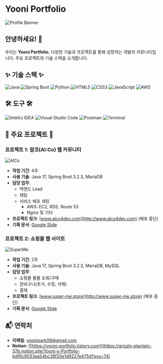 # Yooni Portfolio

![Profile Banner]()  <!-- 여기에 오가니제이션 배너 이미지 링크를 넣으세요 -->

## 안녕하세요! 👋

우리는 **Yooni Portfolio**, 다양한 기술과 프로젝트를 통해 성장하는 개발자 커뮤니티입니다. 주요 프로젝트와 기술 스택을 소개합니다.

## ✨ 기술 스택 ✨

![Java](https://img.shields.io/badge/Java-%23ED8B00.svg?&style=for-the-badge&logo=java&logoColor=white)
![Spring Boot](https://img.shields.io/badge/Spring%20Boot-%236DB33F.svg?&style=for-the-badge&logo=spring-boot&logoColor=white)
![Python](https://img.shields.io/badge/Python-%233776AB.svg?&style=for-the-badge&logo=python&logoColor=white)
![HTML5](https://img.shields.io/badge/HTML5-%23E34F26.svg?&style=for-the-badge&logo=html5&logoColor=white)
![CSS3](https://img.shields.io/badge/CSS3-%231572B6.svg?&style=for-the-badge&logo=css3&logoColor=white)
![JavaScript](https://img.shields.io/badge/JavaScript-%23F7DF1E.svg?&style=for-the-badge&logo=javascript&logoColor=black)
![AWS](https://img.shields.io/badge/Amazon_AWS-%23232F3E.svg?&style=for-the-badge&logo=amazon-aws&logoColor=white)

## 🛠️ 도구 🛠️

![IntelliJ IDEA](https://img.shields.io/badge/IntelliJ_IDEA-%23000000.svg?&style=for-the-badge&logo=intellij-idea&logoColor=white)
![Visual Studio Code](https://img.shields.io/badge/VS_Code-%23007ACC.svg?&style=for-the-badge&logo=visual-studio-code&logoColor=white)
![Postman](https://img.shields.io/badge/Postman-%23FF6C37.svg?&style=for-the-badge&logo=postman&logoColor=white)
![Terminal](https://img.shields.io/badge/Terminal-%234D4D4D.svg?&style=for-the-badge&logo=gnu-bash&logoColor=white)

## 🌟 주요 프로젝트 🌟

### 프로젝트 1: 알코(AI:Co) 웹 커뮤니티

![AlCo](https://drive.google.com/file/d/1g3_vDZWeax3P6gna5wfMSaK072CiTZBP/view?usp=drive_link)
- **작업 기간**: 4주
- **사용 기술**: Java 17, Spring Boot 3.2.3, MariaDB
- **담당 업무**:
  - 백엔드 Lead
  - 채팅
  - 서비스 배포 세팅
    - AWS: EC2, RDS, Route 53
    - Nginx 및 기타
- **프로젝트 링크**: [www.alco4dev.com](http://www.alco4dev.com) (배포 중단)
- **기획 문서**: [Google Slide](https://your-google-slide-link-here) <!-- 여기에 기획 문서 링크를 넣으세요 -->

### 프로젝트 2: 쇼핑몰 웹 사이트

![SuperMe](https://your-superme-image-link-here) <!-- 여기에 SuperMe 프로젝트 이미지 링크를 넣으세요 -->

- **작업 기간**: 2주
- **사용 기술**: Java 17, Spring Boot 3.2.3, MariaDB, MySQL
- **담당 업무**:
  - 쇼핑몰 물품 조회/구매
  - 장바구니(추가, 수정, 삭제)
  - 결제
- **프로젝트 링크**: [www.super-me.store](http://www.super-me.store) (배포 중단)
- **기획 문서**: [Google Slide](https://your-google-slide-link-here) <!-- 여기에 기획 문서 링크를 넣으세요 -->

## 📬 연락처

- **이메일**: [yoonipark09@gmail.com](mailto:yoonipark09@gmail.com)
- **Notion**: [[https://yooni-portfolio.tistory.com]](https://grizzly-plantain-37b.notion.site/Yooni-s-Portfolio-bdf6c9033aa54bc28f20e1d9227e475d?pvs=74)

